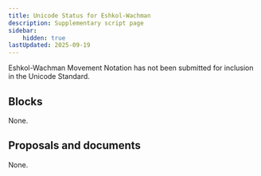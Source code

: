 ```yaml
---
title: Unicode Status for Eshkol-Wachman
description: Supplementary script page
sidebar:
    hidden: true
lastUpdated: 2025-09-19
---
```


Eshkol-Wachman Movement Notation has not been submitted for inclusion in the Unicode Standard.

## Blocks

None.

## Proposals and documents

None.
